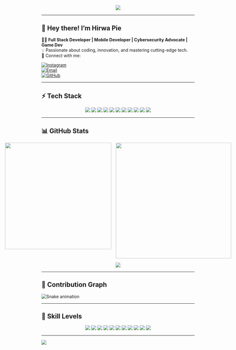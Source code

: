 <!-- Intro Typing Animation -->
<h3 align="center">
  <img src="https://readme-typing-svg.herokuapp.com?size=25&duration=4000&color=F75C7E&center=true&vCenter=true&lines=Full+Stack+Developer;Mobile+Developer;Cybersecurity+Advocate;Game+Dev" />
</h3>

---

## 👋 Hey there! I’m Hirwa Pie

👨‍💻 **Full Stack Developer | Mobile Developer | Cybersecurity Advocate | Game Dev**  
💡 Passionate about coding, innovation, and mastering cutting-edge tech.  
💬 Connect with me:  

[![Instagram](https://img.shields.io/badge/Instagram-E4405F?style=for-the-badge&logo=instagram&logoColor=white)](https://instagram.com/hirwapie00)  
[![Email](https://img.shields.io/badge/Email-hirwapie%40gmail.com-blue?style=for-the-badge&logo=gmail)](mailto:hirwapie@gmail.com)  
[![GitHub](https://img.shields.io/badge/GitHub-d3cxty-181717?style=for-the-badge&logo=github)](https://github.com/d3cxty)  

---

## ⚡ Tech Stack  

<p align="center"> 
  <img src="https://img.shields.io/badge/JavaScript-F7DF1E?style=for-the-badge&logo=javascript&logoColor=black&labelColor=000&color=FF0080,7928CA,FF0080" /> 
  <img src="https://img.shields.io/badge/TypeScript-007ACC?style=for-the-badge&logo=typescript&logoColor=white&labelColor=000&color=7928CA,FF0080,7928CA" /> 
  <img src="https://img.shields.io/badge/React-61DAFB?style=for-the-badge&logo=react&logoColor=black&labelColor=000&color=00C4B4,00F0FF,00C4B4" /> 
  <img src="https://img.shields.io/badge/Next.js-000000?style=for-the-badge&logo=nextdotjs&logoColor=white&labelColor=000&color=7928CA,FF0080,7928CA" /> 
  <img src="https://img.shields.io/badge/Tailwind_CSS-38B2AC?style=for-the-badge&logo=tailwind-css&logoColor=white&labelColor=000&color=00F0FF,00C4B4,00F0FF" /> 
  <img src="https://img.shields.io/badge/PHP-777BB4?style=for-the-badge&logo=php&logoColor=white&labelColor=000&color=FF0080,7928CA,FF0080" /> 
  <img src="https://img.shields.io/badge/Laravel-FF2D20?style=for-the-badge&logo=laravel&logoColor=white&labelColor=000&color=7928CA,FF0080,7928CA" /> 
  <img src="https://img.shields.io/badge/Django-092E20?style=for-the-badge&logo=django&logoColor=white&labelColor=000&color=00C4B4,00F0FF,00C4B4" /> 
  <img src="https://img.shields.io/badge/Node.js-339933?style=for-the-badge&logo=nodedotjs&logoColor=white&labelColor=000&color=00F0FF,00C4B4,00F0FF" /> 
  <img src="https://img.shields.io/badge/Express.js-000000?style=for-the-badge&logo=express&logoColor=white&labelColor=000&color=7928CA,FF0080,7928CA" /> 
  <img src="https://img.shields.io/badge/Lua-2C2D72?style=for-the-badge&logo=lua&logoColor=white&labelColor=000&color=FF0080,7928CA,FF0080" /> 
</p>  

---

## 📊 GitHub Stats  

<div align="center" style="display: flex; gap: 15px; justify-content: center;">
  <img src="https://github-readme-stats.vercel.app/api?username=d3cxty&show_icons=true&count_private=true&include_all_commits=true&theme=radical" style="width: 350px;" />
  <img src="https://github-readme-stats.vercel.app/api/top-langs/?username=d3cxty&layout=compact&theme=radical&card_width=445" style="width: 380px;" />
</div>

<p align="center">
  <img src="https://github-readme-streak-stats.herokuapp.com/?user=d3cxty&theme=radical&hide_border=true" />
</p>

---

## 🐍 Contribution Graph  

![Snake animation](https://github.com/d3cxty/d3cxty/blob/output/github-contribution-grid-snake.svg)  

---

## 🎯 Skill Levels  

<p align="center">
  <img src="https://progress-bar.dev/80/?title=NEXTJS&color=00C4B4&width=200" />
  <img src="https://progress-bar.dev/80/?title=REACTJS&color=61DAFB&width=200" />
  <img src="https://progress-bar.dev/90/?title=TYPESCRIPT&color=007ACC&width=200" />
  <img src="https://progress-bar.dev/50/?title=SPRINGBOOT&color=6DB33F&width=200" />
  <img src="https://progress-bar.dev/70/?title=SQL&color=4479A1&width=200" />
  <img src="https://progress-bar.dev/70/?title=DJANGO&color=092E20&width=200" />
  <img src="https://progress-bar.dev/80/?title=LARAVEL&color=FF2D20&width=200" />
  <img src="https://progress-bar.dev/90/?title=EXPRESSJS&color=000000&width=200" />
  <img src="https://progress-bar.dev/90/?title=TAILWIND&color=38B2AC&width=200" />
  <img src="https://progress-bar.dev/65/?title=CYBERSECURITY&color=000000&width=200" />
  <img src="https://progress-bar.dev/75/?title=LUA+GAME+DEV&color=2C2D72&width=200" />
</p>  

---

<img src="https://raw.githubusercontent.com/andreasbm/readme/master/assets/lines/water.png" />  
